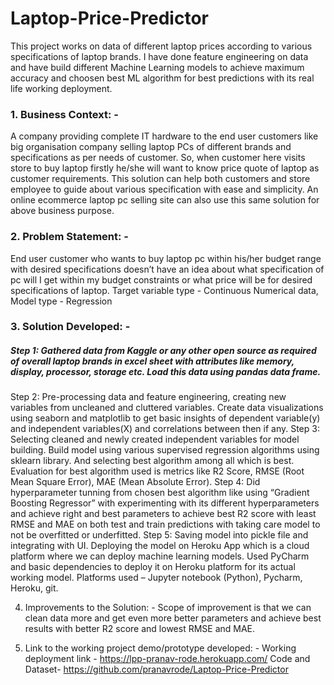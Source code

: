 # Laptop-Price-Predictor 
This project works on data of different laptop prices according to various specifications of laptop brands. I have done feature engineering on data and have build different Machine Learning models to achieve maximum accuracy and choosen best ML algorithm for best predictions with its real life working deployment. 

### 1. Business Context: -
A company providing complete IT hardware to the end user customers like big organisation company selling laptop PCs of different brands and specifications as per needs of customer. So, when customer here visits store to buy laptop firstly he/she will want to know price quote of laptop as customer requirements. This solution can help both customers and store employee to guide about various specification with ease and simplicity. An online ecommerce laptop pc selling site can also use this same solution for above business purpose.

### 2. Problem Statement: -
End user customer who wants to buy laptop pc within his/her budget range with desired specifications doesn’t have an idea about what specification of pc will I get within my budget constraints or what price will be for desired specifications of laptop.
Target variable type - Continuous Numerical data, Model type - Regression

### 3. Solution Developed: -
##### Step 1: Gathered data from Kaggle or any other open source as required of overall laptop brands in excel sheet with attributes like memory, display, processor, storage etc. Load this data using pandas data frame.
Step 2: Pre-processing data and feature engineering, creating new variables from uncleaned and cluttered variables. Create data visualizations using seaborn and matplotlib to get basic insights of dependent variable(y) and independent variables(X) and correlations between then if any.
Step 3: Selecting cleaned and newly created independent variables for model building. Build model using various supervised regression algorithms using sklearn library. And selecting best algorithm among all which is best. Evaluation for best algorithm used is metrics like R2 Score, RMSE (Root Mean Square Error), MAE (Mean Absolute Error). 
Step 4: Did hyperparameter tunning from chosen best algorithm like using “Gradient Boosting Regressor” with experimenting with its different hyperparameters and achieve right and best parameters to achieve best R2 score with least RMSE and MAE on both test and train predictions with taking care model to not be overfitted or underfitted.
Step 5: Saving model into pickle file and integrating with UI. Deploying the model on Heroku App which is a cloud platform where we can deploy machine learning models. Used PyCharm and basic dependencies to deploy it on Heroku platform for its actual working model.
Platforms used – Jupyter notebook (Python), Pycharm, Heroku, git.

4. Improvements to the Solution: -
Scope of improvement is that we can clean data more and get even more better parameters and achieve best results with better R2 score and lowest RMSE and MAE.

5. Link to the working project demo/prototype developed: -
Working deployment link -  https://lpp-pranav-rode.herokuapp.com/
Code and Dataset- https://github.com/pranavrode/Laptop-Price-Predictor
